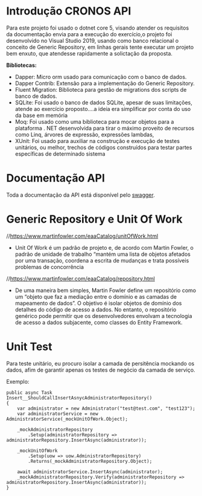 # Introdução CRONOS API
Para este projeto foi usado o dotnet core 5, visando atender os requisitos da documentação envia para a execução do exercício,o projeto foi desenvolvido no Visual Studio 2019, usando como banco relacional o conceito de Generic Repository, em linhas gerais tente executar um projeto bem enxuto, que atendesse rapidamente a solictação da proposta.

<b>Bibliotecas:</b>
- Dapper: Micro orm usado para comunicação com o banco de dados.
- Dapper Contrib: Extensão para a implementação do Generic Repository.
- Fluent Migration: Biblioteca para gestão de migrations dos scripts de banco de dados.
- SQLite: Foi usado o banco de dados SQLite, apesar de suas limitações, atende ao exercício proposto....a ideia era simplificar por conta do uso da base em memória
- Moq: Foi usado como uma biblioteca para mocar objetos para a plataforma . NET desenvolvida para tirar o máximo proveito de recursos como Linq, árvores de expressão, expressões lambdas,
- XUnit:  Foi usado para auxiliar na construção e execução de testes unitários, ou melhor, trechos de códigos construídos para testar partes específicas de determinado sistema

# Documentação API
Toda a documentação da API está disponível pelo [swagger](/swagger/index.html).

# Generic Repository e Unit Of Work
//https://www.martinfowler.com/eaaCatalog/unitOfWork.html
- Unit Of Work é um padrão de projeto e, de acordo com Martin Fowler, o padrão de unidade de trabalho “mantém uma lista de objetos afetados por uma transação, coordena a escrita de mudanças e trata possíveis problemas de concorrência

//https://www.martinfowler.com/eaaCatalog/repository.html
- De uma maneira bem simples, Martin Fowler define um repositório como um “objeto que faz a mediação entre o domínio e as camadas de mapeamento de dados”. O objetivo é isolar objetos de domínio dos detalhes do código de acesso a dados. No entanto, o repositório genérico pode permitir que os desenvolvedores envolvam a tecnologia de acesso a dados subjacente, como classes do Entity Framework.

# Unit Test
Para teste unitário, eu procuro isolar a camada de persitência mockando os dados, afim de garantir apenas os testes de negócio da camada de serviço.

Exemplo:

```
public async Task Insert__ShouldCallInsertAsnycAdministratorRepository()
{
    var administrator = new Administrator("test@test.com", "test123");
    var administratorService = new AdministratorService(_mockUnitOfWork.Object);

    _mockAdministratorRepository
        .Setup(administratorRepository => administratorRepository.InsertAsync(administrator));

    _mockUnitOfWork
        .Setup(uow => uow.AdministratorRepository)
        .Returns(_mockAdministratorRepository.Object);           

    await administratorService.InsertAsync(administrator);
    _mockAdministratorRepository.Verify(administratorRepository => administratorRepository.InsertAsync(administrator));
}
```
